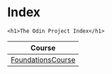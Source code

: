 # Index

    <h1>The Odin Project Index</h1>

| Course | 
| ------ |
| [FoundationsCourse](https://github.com/TraineeBAM/TheOdinProject/tree/main/Foundations/README.md) |
